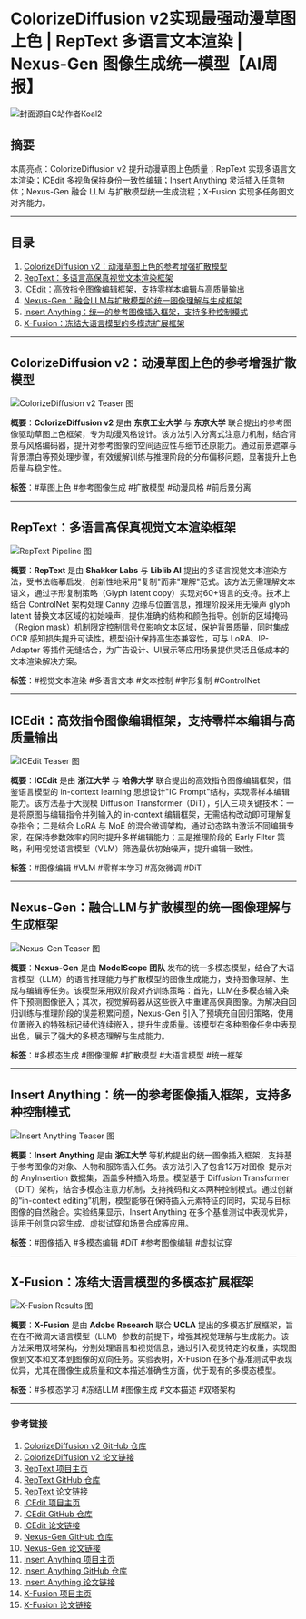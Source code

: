 # ColorizeDiffusion v2实现最强动漫草图上色 | RepText 多语言文本渲染 | Nexus-Gen 图像生成统一模型【AI周报】

![封面源自C站作者Koal2](https://image.civitai.com/xG1nkqKTMzGDvpLrqFT7WA/44cb3616-4cff-4dea-bcb6-caeedb99ceeb/original=true,quality=90/73901561.jpeg)

## 摘要

本周亮点：ColorizeDiffusion v2 提升动漫草图上色质量；RepText 实现多语言文本渲染；ICEdit 多视角保持身份一致性编辑；Insert Anything 灵活插入任意物体；Nexus-Gen 融合 LLM 与扩散模型统一生成流程；X-Fusion 实现多任务图文对齐能力。

---

## 目录  

1. [ColorizeDiffusion v2：动漫草图上色的参考增强扩散模型](#colorizediffusion-v2动漫草图上色的参考增强扩散模型)
2. [RepText：多语言高保真视觉文本渲染框架](#reptext多语言高保真视觉文本渲染框架)
3. [ICEdit：高效指令图像编辑框架，支持零样本编辑与高质量输出](#icedit高效指令图像编辑框架支持零样本编辑与高质量输出)
4. [Nexus-Gen：融合LLM与扩散模型的统一图像理解与生成框架](#nexus-gen融合llm与扩散模型的统一图像理解与生成框架)
5. [Insert Anything：统一的参考图像插入框架，支持多种控制模式](#insert-anything统一的参考图像插入框架支持多种控制模式)
6. [X-Fusion：冻结大语言模型的多模态扩展框架](#x-fusion冻结大语言模型的多模态扩展框架)

---

## ColorizeDiffusion v2：动漫草图上色的参考增强扩散模型

![ColorizeDiffusion v2 Teaser 图](https://github.com/tellurion-kanata/colorizeDiffusion/raw/master/assets/teaser.png)

**概要**：**ColorizeDiffusion v2** 是由 **东京工业大学** 与 **东京大学** 联合提出的参考图像驱动草图上色框架，专为动漫风格设计。该方法引入分离式注意力机制，结合背景与风格编码器，提升对参考图像的空间适应性与细节还原能力。通过前景遮罩与背景漂白等预处理步骤，有效缓解训练与推理阶段的分布偏移问题，显著提升上色质量与稳定性。

**标签**：#草图上色 #参考图像生成 #扩散模型 #动漫风格 #前后景分离

---

## RepText：多语言高保真视觉文本渲染框架

![RepText Pipeline 图](https://reptext.github.io/static/images/train.png)

**概要**：**RepText** 是由 **Shakker Labs** 与 **Liblib AI** 提出的多语言视觉文本渲染方法，受书法临摹启发，创新性地采用"复制"而非"理解"范式。该方法无需理解文本语义，通过字形复制策略（Glyph latent copy）实现对60+语言的支持。技术上结合 ControlNet 架构处理 Canny 边缘与位置信息，推理阶段采用无噪声 glyph latent 替换文本区域的初始噪声，提供准确的结构和颜色指导。创新的区域掩码（Region mask）机制限定控制信号仅影响文本区域，保护背景质量，同时集成 OCR 感知损失提升可读性。模型设计保持高生态兼容性，可与 LoRA、IP-Adapter 等插件无缝结合，为广告设计、UI展示等应用场景提供灵活且低成本的文本渲染解决方案。

**标签**：#视觉文本渲染 #多语言文本 #文本控制 #字形复制 #ControlNet

---

## ICEdit：高效指令图像编辑框架，支持零样本编辑与高质量输出

![ICEdit Teaser 图](https://github.com/River-Zhang/ICEdit/raw/main/docs/images/teaser.png)

**概要**：**ICEdit** 是由 **浙江大学** 与 **哈佛大学** 联合提出的高效指令图像编辑框架，借鉴语言模型的 in-context learning 思想设计"IC Prompt"结构，实现零样本编辑能力。该方法基于大规模 Diffusion Transformer（DiT），引入三项关键技术：一是将原图与编辑指令并列输入的 in-context 编辑框架，无需结构改动即可理解复杂指令；二是结合 LoRA 与 MoE 的混合微调架构，通过动态路由激活不同编辑专家，在保持参数效率的同时提升多样编辑能力；三是推理阶段的 Early Filter 策略，利用视觉语言模型（VLM）筛选最优初始噪声，提升编辑一致性。

**标签**：#图像编辑 #VLM #零样本学习 #高效微调 #DiT

---

## Nexus-Gen：融合LLM与扩散模型的统一图像理解与生成框架

![Nexus-Gen Teaser 图](https://github.com/modelscope/Nexus-Gen/raw/main/assets/illustrations/gen_edit.jpg)

**概要**：**Nexus-Gen** 是由 **ModelScope 团队** 发布的统一多模态模型，结合了大语言模型（LLM）的语言推理能力与扩散模型的图像生成能力，支持图像理解、生成与编辑等任务。该模型采用双阶段对齐训练策略：首先，LLM在多模态输入条件下预测图像嵌入；其次，视觉解码器从这些嵌入中重建高保真图像。为解决自回归训练与推理阶段的误差积累问题，Nexus-Gen 引入了预填充自回归策略，使用位置嵌入的特殊标记替代连续嵌入，提升生成质量。该模型在多种图像任务中表现出色，展示了强大的多模态理解与生成能力。

**标签**：#多模态生成 #图像理解 #扩散模型 #大语言模型 #统一框架

---

## Insert Anything：统一的参考图像插入框架，支持多种控制模式

![Insert Anything Teaser 图](https://song-wensong.github.io/insert-anything/InsertAnything_files/images/teaser-v4_00.png)

**概要**：**Insert Anything** 是由 **浙江大学** 等机构提出的统一图像插入框架，支持基于参考图像的对象、人物和服饰插入任务。该方法引入了包含12万对图像-提示对的 AnyInsertion 数据集，涵盖多种插入场景。模型基于 Diffusion Transformer（DiT）架构，结合多模态注意力机制，支持掩码和文本两种控制模式。通过创新的“in-context editing”机制，模型能够在保持插入元素特征的同时，实现与目标图像的自然融合。实验结果显示，Insert Anything 在多个基准测试中表现优异，适用于创意内容生成、虚拟试穿和场景合成等应用。

**标签**：#图像插入 #多模态编辑 #DiT #参考图像编辑 #虚拟试穿

---

## X-Fusion：冻结大语言模型的多模态扩展框架

![X-Fusion Results 图](https://sichengmo.github.io/XFusion/static/images/xfusion_results_gen.jpg)

**概要**：**X-Fusion** 是由 **Adobe Research** 联合 **UCLA** 提出的多模态扩展框架，旨在在不微调大语言模型（LLM）参数的前提下，增强其视觉理解与生成能力。该方法采用双塔架构，分别处理语言和视觉信息，通过引入视觉特定的权重，实现图像到文本和文本到图像的双向任务。实验表明，X-Fusion 在多个基准测试中表现优异，尤其在图像生成质量和文本描述准确性方面，优于现有的多模态模型。

**标签**：#多模态学习 #冻结LLM #图像生成 #文本描述 #双塔架构

---

### **参考链接**

1. [ColorizeDiffusion v2 GitHub 仓库](https://github.com/tellurion-kanata/colorizeDiffusion)
2. [ColorizeDiffusion v2 论文链接](https://arxiv.org/html/2504.06895v1)
3. [RepText 项目主页](https://reptext.github.io/)
4. [RepText GitHub 仓库](https://github.com/Shakker-Labs/RepText)
5. [RepText 论文链接](https://arxiv.org/pdf/2504.19724)
6. [ICEdit 项目主页](https://river-zhang.github.io/ICEdit-gh-pages/)
7. [ICEdit GitHub 仓库](https://github.com/River-Zhang/ICEdit)
8. [ICEdit 论文链接](https://arxiv.org/html/2504.20690v1)
9. [Nexus-Gen GitHub 仓库](https://github.com/modelscope/Nexus-Gen)
10. [Nexus-Gen 论文链接](https://arxiv.org/html/2504.21356v1)
11. [Insert Anything 项目主页](https://song-wensong.github.io/insert-anything/)
12. [Insert Anything GitHub 仓库](https://github.com/song-wensong/insert-anything)
13. [Insert Anything 论文链接](https://arxiv.org/html/2504.15009v1)
14. [X-Fusion 项目主页](https://sichengmo.github.io/XFusion/)
15. [X-Fusion 论文链接](https://arxiv.org/html/2504.20996v1)
